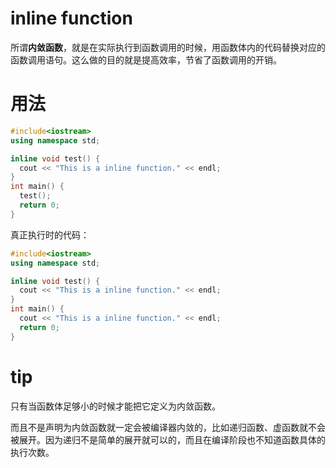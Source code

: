 # inline function
所谓**内敛函数**，就是在实际执行到函数调用的时候，用函数体内的代码替换对应的函数调用语句。这么做的目的就是提高效率，节省了函数调用的开销。

# 用法
```c++
#include<iostream>
using namespace std;

inline void test() {
  cout << "This is a inline function." << endl;
}
int main() {
  test();
  return 0;
}
```

真正执行时的代码：
```c++
#include<iostream>
using namespace std;

inline void test() {
  cout << "This is a inline function." << endl;
}
int main() {
  cout << "This is a inline function." << endl;
  return 0;
}
```

# tip
只有当函数体足够小的时候才能把它定义为内敛函数。

而且不是声明为内敛函数就一定会被编译器内敛的，比如递归函数、虚函数就不会被展开。因为递归不是简单的展开就可以的，而且在编译阶段也不知道函数具体的执行次数。